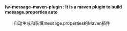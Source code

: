 #### lw-message-maven-plugin : It is a maven plugin to build message.properties auto

&emsp;&emsp;自动生成和装填message.properties的Maven插件



